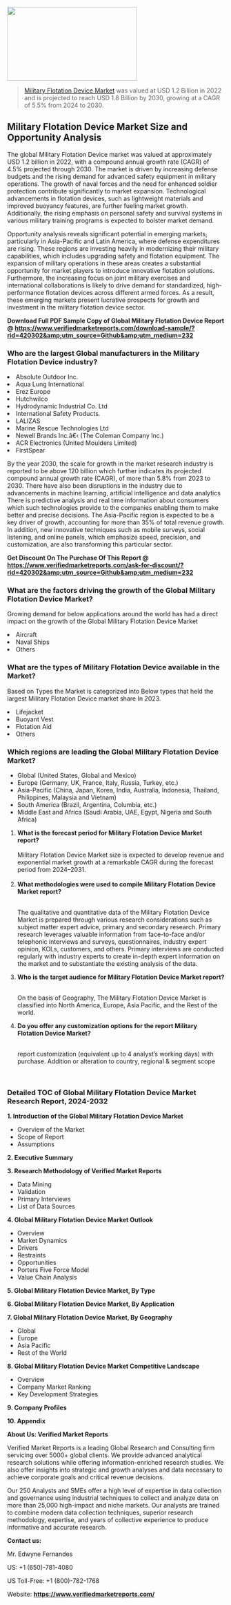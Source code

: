 <img src="https://ffe5etoiles.com/wp-content/uploads/2024/12/MST1-300x171.png" alt="" width="300" height="171" class="alignnone size-medium wp-image-20088" /><blockquote><p><p><a href="https://www.verifiedmarketreports.com/download-sample/?rid=420302&utm_source=Github&utm_medium=232" target="_blank">Military Flotation Device Market</a> was valued at USD 1.2 Billion in 2022 and is projected to reach USD 1.8 Billion by 2030, growing at a CAGR of 5.5% from 2024 to 2030.</p></blockquote><p><h2>Military Flotation Device Market Size and Opportunity Analysis</h2><p>The global Military Flotation Device market was valued at approximately USD 1.2 billion in 2022, with a compound annual growth rate (CAGR) of 4.5% projected through 2030. The market is driven by increasing defense budgets and the rising demand for advanced safety equipment in military operations. The growth of naval forces and the need for enhanced soldier protection contribute significantly to market expansion. Technological advancements in flotation devices, such as lightweight materials and improved buoyancy features, are further fueling market growth. Additionally, the rising emphasis on personal safety and survival systems in various military training programs is expected to bolster market demand.</p><p>Opportunity analysis reveals significant potential in emerging markets, particularly in Asia-Pacific and Latin America, where defense expenditures are rising. These regions are investing heavily in modernizing their military capabilities, which includes upgrading safety and flotation equipment. The expansion of military operations in these areas creates a substantial opportunity for market players to introduce innovative flotation solutions. Furthermore, the increasing focus on joint military exercises and international collaborations is likely to drive demand for standardized, high-performance flotation devices across different armed forces. As a result, these emerging markets present lucrative prospects for growth and investment in the military flotation device sector.</p></p><p class=""><strong>Download Full PDF Sample Copy of Global Military Flotation Device Report @ <a href="https://www.verifiedmarketreports.com/download-sample/?rid=420302&amp;utm_source=Github&amp;utm_medium=232" target="_blank">https://www.verifiedmarketreports.com/download-sample/?rid=420302&amp;utm_source=Github&amp;utm_medium=232</a></strong></p><h3 id="" class="">Who are the largest Global manufacturers in the Military Flotation Device industry?</h3><p><li>Absolute Outdoor Inc.</li><li> Aqua Lung International</li><li> Erez Europe</li><li> Hutchwilco</li><li> Hydrodynamic Industrial Co. Ltd</li><li> International Safety Products.</li><li> LALIZAS</li><li> Marine Rescue Technologies Ltd</li><li> Newell Brands Inc.â€‹ (The Coleman Company Inc.)</li><li> ACR Electronics (United Moulders Limited)</li><li> FirstSpear</li></p><div class=""><div class="" dir="" data-message-author-role="" data-message-id="" data-message-model-slug=""><div class=""><div class=""><div class=""><div class="" dir="" data-message-author-role="" data-message-id="" data-message-model-slug=""><div class=""><div class=""><p>By the year 2030, the scale for growth in the market research industry is reported to be above 120 billion which further indicates its projected compound annual growth rate (CAGR), of more than 5.8% from 2023 to 2030. There have also been disruptions in the industry due to advancements in machine learning, artificial intelligence and data analytics There is predictive analysis and real time information about consumers which such technologies provide to the companies enabling them to make better and precise decisions. The Asia-Pacific region is expected to be a key driver of growth, accounting for more than 35% of total revenue growth. In addition, new innovative techniques such as mobile surveys, social listening, and online panels, which emphasize speed, precision, and customization, are also transforming this particular sector.</p><p><strong>Get Discount On The Purchase Of This Report @&nbsp; <a href="https://www.verifiedmarketreports.com/ask-for-discount/?rid=420302&amp;utm_source=Github&amp;utm_medium=232" target="_blank">https://www.verifiedmarketreports.com/ask-for-discount/?rid=420302&amp;utm_source=Github&amp;utm_medium=232</a></strong></p></div></div></div></div></div></div></div></div><h3 id="" class="">What are the factors driving the growth of the Global Military Flotation Device Market?</h3><p id="" class="">Growing demand for below applications around the world has had a direct impact on the growth of the Global Military Flotation Device Market</p><p id="" class=""><li>Aircraft</li><li> Naval Ships</li><li> Others</li></p><h3 id="" class="">What are the types of Military Flotation Device available in the Market?</h3><p id="" class="">Based on Types the Market is categorized into Below types that held the largest Military Flotation Device market share In 2023.</p><p id="" class=""><li>Lifejacket</li><li> Buoyant Vest</li><li> Flotation Aid</li><li> Others</li></p><h3 id="" class="">Which regions are leading the Global Military Flotation Device Market?</h3><ul><li>Global (United States, Global and Mexico)</li><li>Europe (Germany, UK, France, Italy, Russia, Turkey, etc.)</li><li>Asia-Pacific (China, Japan, Korea, India, Australia, Indonesia, Thailand, Philippines, Malaysia and Vietnam)</li><li>South America (Brazil, Argentina, Columbia, etc.)</li><li>Middle East and Africa (Saudi Arabia, UAE, Egypt, Nigeria and South Africa)</li></ul><p><ol><li><strong>What is the forecast period for Military Flotation Device Market report?<br /></strong><br /><span data-sheets-root="1" data-sheets-value="{&quot;1&quot;:2,&quot;2&quot;:&quot;XXXX size is expected to develop revenue and exponential market growth at a remarkable CAGR during the forecast period from 2024&ndash;2030.&quot;}" data-sheets-userformat="{&quot;2&quot;:12674,&quot;4&quot;:{&quot;1&quot;:2,&quot;2&quot;:16776960},&quot;10&quot;:2,&quot;11&quot;:0,&quot;15&quot;:&quot;Arial&quot;,&quot;16&quot;:12}">Military Flotation Device Market size is expected to develop revenue and exponential market growth at a remarkable CAGR during the forecast period from 2024&ndash;2031.</span><br /><br /></li><li><strong>What methodologies were used to compile Military Flotation Device Market report?<br /><br /></strong><p>The qualitative and quantitative data of the&nbsp;Military Flotation Device Market is prepared through various research considerations such as subject matter expert advice, primary and secondary research. Primary research leverages valuable information from face-to-face and/or telephonic interviews and surveys, questionnaires, industry expert opinion, KOLs, customers, and others. Primary interviews are conducted regularly with industry experts to create in-depth expert information on the market and to substantiate the existing analysis of the data.&nbsp;</p></li><li><strong>Who is the target audience for Military Flotation Device Market report?<br /><br /></strong><p>On the basis of Geography, The&nbsp;Military Flotation Device Market is classified into North America, Europe, Asia Pacific, and the Rest of the world.</p></li><li><strong>Do you offer any customization options for the report Military Flotation Device Market?<br /><br /></strong><p>report customization (equivalent up to 4 analyst&rsquo;s working days) with purchase. Addition or alteration to country, regional &amp; segment scope</p><p>&nbsp;</p></li></ol></p><h3 id="" class="">Detailed TOC of Global Military Flotation Device Market Research Report, 2024-2032</h3><p id="" class=""><strong>1. Introduction of the Global Military Flotation Device Market</strong></p><ul><li>Overview of the Market</li><li>Scope of Report</li><li>Assumptions</li></ul><p id="" class=""><strong>2. Executive Summary</strong></p><p id="" class=""><strong>3. Research Methodology of&nbsp;Verified Market Reports</strong></p><ul><li>Data Mining</li><li>Validation</li><li>Primary Interviews</li><li>List of Data Sources</li></ul><p id="" class=""><strong>4. Global Military Flotation Device Market Outlook</strong></p><ul><li>Overview</li><li>Market Dynamics</li><li>Drivers</li><li>Restraints</li><li>Opportunities</li><li>Porters Five Force Model</li><li>Value Chain Analysis</li></ul><p id="" class=""><strong>5. Global Military Flotation Device Market, By&nbsp;Type</strong></p><p id="" class=""><strong>6. Global Military Flotation Device Market, By Application</strong></p><p id="" class=""><strong>7. Global Military Flotation Device Market, By Geography</strong></p><ul><li>Global</li><li>Europe</li><li>Asia Pacific</li><li>Rest of the World</li></ul><p id="" class=""><strong>8. Global Military Flotation Device Market Competitive Landscape</strong></p><ul><li>Overview</li><li>Company Market Ranking</li><li>Key Development Strategies</li></ul><p id="" class=""><strong>9. Company Profiles</strong></p><p id="" class=""><strong>10. Appendix</strong></p><p id="" class=""><strong>About Us: Verified Market Reports</strong></p><p id="" class="">Verified Market Reports is a leading Global Research and Consulting firm servicing over 5000+ global clients. We provide advanced analytical research solutions while offering information-enriched research studies. We also offer insights into strategic and growth analyses and data necessary to achieve corporate goals and critical revenue decisions.</p><p id="" class="">Our 250 Analysts and SMEs offer a high level of expertise in data collection and governance using industrial techniques to collect and analyze data on more than 25,000 high-impact and niche markets. Our analysts are trained to combine modern data collection techniques, superior research methodology, expertise, and years of collective experience to produce informative and accurate research.</p><p id="" class=""><strong>Contact us:</strong></p><p id="" class="">Mr. Edwyne Fernandes</p><p id="" class="">US: +1 (650)-781-4080</p><p id="" class="">US Toll-Free: +1 (800)-782-1768</p><p id="" class="">Website: <a target="" data-test-app-aware-link=""><strong>https://www.verifiedmarketreports.com/</strong></a></p>
